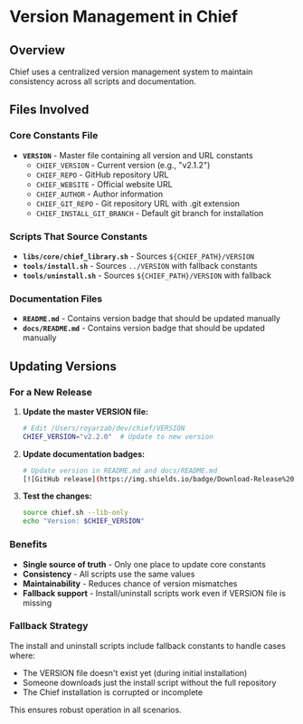 # Version Management in Chief

## Overview

Chief uses a centralized version management system to maintain consistency across all scripts and documentation.

## Files Involved

### Core Constants File
- **`VERSION`** - Master file containing all version and URL constants
  - `CHIEF_VERSION` - Current version (e.g., "v2.1.2")  
  - `CHIEF_REPO` - GitHub repository URL
  - `CHIEF_WEBSITE` - Official website URL
  - `CHIEF_AUTHOR` - Author information
  - `CHIEF_GIT_REPO` - Git repository URL with .git extension
  - `CHIEF_INSTALL_GIT_BRANCH` - Default git branch for installation

### Scripts That Source Constants
- **`libs/core/chief_library.sh`** - Sources `${CHIEF_PATH}/VERSION`
- **`tools/install.sh`** - Sources `../VERSION` with fallback constants
- **`tools/uninstall.sh`** - Sources `${CHIEF_PATH}/VERSION` with fallback

### Documentation Files
- **`README.md`** - Contains version badge that should be updated manually
- **`docs/README.md`** - Contains version badge that should be updated manually

## Updating Versions

### For a New Release

1. **Update the master VERSION file:**
   ```bash
   # Edit /Users/royarzab/dev/chief/VERSION
   CHIEF_VERSION="v2.2.0"  # Update to new version
   ```

2. **Update documentation badges:**
   ```bash
   # Update version in README.md and docs/README.md
   [![GitHub release](https://img.shields.io/badge/Download-Release%20v2.2.0-lightgrey.svg?style=social)]
   ```

3. **Test the changes:**
   ```bash
   source chief.sh --lib-only
   echo "Version: $CHIEF_VERSION"
   ```

### Benefits

- **Single source of truth** - Only one place to update core constants
- **Consistency** - All scripts use the same values  
- **Maintainability** - Reduces chance of version mismatches
- **Fallback support** - Install/uninstall scripts work even if VERSION file is missing

### Fallback Strategy

The install and uninstall scripts include fallback constants to handle cases where:
- The VERSION file doesn't exist yet (during initial installation)
- Someone downloads just the install script without the full repository
- The Chief installation is corrupted or incomplete

This ensures robust operation in all scenarios.
